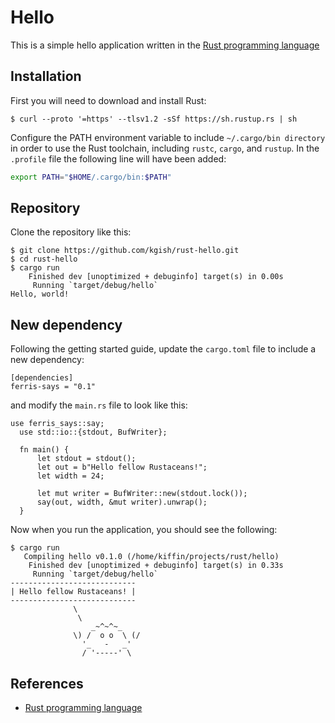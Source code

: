 # Hello

This is a simple hello application written in the [Rust programming language](https://www.rust-lang.org)


## Installation

First you will need to download and install Rust:

```
$ curl --proto '=https' --tlsv1.2 -sSf https://sh.rustup.rs | sh
```
Configure the PATH environment variable to include `~/.cargo/bin directory` in order to use the Rust toolchain, including `rustc`, `cargo`, and `rustup`. In the `.profile` file the following line will have been added:

```bash
export PATH="$HOME/.cargo/bin:$PATH"
```


## Repository

Clone the repository like this:

```
$ git clone https://github.com/kgish/rust-hello.git
$ cd rust-hello
$ cargo run
    Finished dev [unoptimized + debuginfo] target(s) in 0.00s
     Running `target/debug/hello`
Hello, world!
```


## New dependency

Following the getting started guide, update the `cargo.toml` file to include a new dependency:

```
[dependencies]
ferris-says = "0.1"
```

and modify the `main.rs` file to look like this:

```
use ferris_says::say;
  use std::io::{stdout, BufWriter};
  
  fn main() {
      let stdout = stdout();
      let out = b"Hello fellow Rustaceans!";
      let width = 24;
  
      let mut writer = BufWriter::new(stdout.lock());
      say(out, width, &mut writer).unwrap();
  }
```

Now when you run the application, you should see the following:

```
$ cargo run
   Compiling hello v0.1.0 (/home/kiffin/projects/rust/hello)
    Finished dev [unoptimized + debuginfo] target(s) in 0.33s
     Running `target/debug/hello`
----------------------------
| Hello fellow Rustaceans! |
----------------------------
              \
               \
                  _~^~^~_
              \) /  o o  \ (/
                '_   -   _'
                / '-----' \

```


## References

* [Rust programming language](https://www.rust-lang.org)
